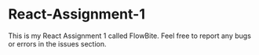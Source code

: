 # React-Assignment-1
This is my React Assignment 1 called FlowBite. Feel free to report any bugs or errors in the issues section.
